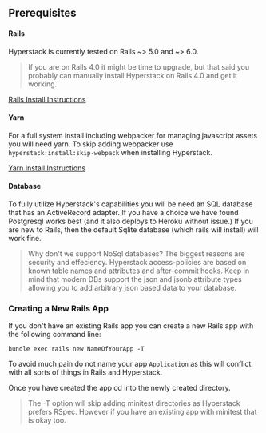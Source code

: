 ## Prerequisites

#### Rails

Hyperstack is currently tested on Rails ~> 5.0 and ~> 6.0.
>If you are on Rails 4.0 it might be time to upgrade, but that said you probably can manually install Hyperstack on Rails 4.0 and get it working.

[Rails Install Instructions](http://railsinstaller.org/en)

#### Yarn

For a full system install including webpacker for managing javascript assets you will
need yarn.  To skip adding webpacker use `hyperstack:install:skip-webpack` when installing Hyperstack.

[Yarn Install Instructions](https://yarnpkg.com/en/docs/install#mac-stable)

#### Database

To fully utilize Hyperstack's capabilities you will be need an SQL database that has an ActiveRecord adapter. If you have a choice we have found Postgresql works best (and it also deploys to Heroku without issue.)  If you are new to Rails, then the default Sqlite database (which rails will install) will work fine.
> Why don't we support NoSql databases?  The biggest reasons are security and effeciency.  Hyperstack access-policies are based on known table names and attributes and after-commit hooks.  Keep in mind that modern DBs support the json and jsonb attribute types allowing you to add arbitrary json based data to your database.

### Creating a New Rails App

If you don't have an existing Rails app you can create a new Rails app
with the following command line:

```
bundle exec rails new NameOfYourApp -T
```

To avoid much pain do not name your app `Application` as this will conflict with all sorts of
things in Rails and Hyperstack.

Once you have created the app cd into the newly created directory.

> The -T option will skip adding minitest directories as Hyperstack prefers RSpec.  However if you have an existing app with minitest that is okay too.
